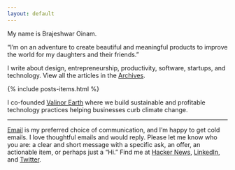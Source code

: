 ```yaml
---
layout: default
---
```


My name is Brajeshwar Oinam.

“I’m on an adventure to create beautiful and meaningful products to improve the world for my daughters and their friends.”

I write about design, entrepreneurship, productivity, software, startups, and technology. View all the articles in the [Archives](/archives/).

<div class="items-list content-medium">
  {% include posts-items.html %}
</div>

I co-founded [Valinor Earth](https://valinor.earth) where we build sustainable and profitable technology practices helping businesses curb climate change.

---

[Email](mailto:brajeshwar@oinam.com) is my preferred choice of communication, and I’m happy to get cold emails. I love thoughtful emails and would reply. Please let me know who you are: a clear and short message with a specific ask, an offer, an actionable item, or perhaps just a “Hi.” Find me at
[Hacker News](https://news.ycombinator.com/user?id=Brajeshwar),
[LinkedIn](https://www.linkedin.com/in/brajeshwar/),
and
[Twitter](https://twitter.com/brajeshwar).